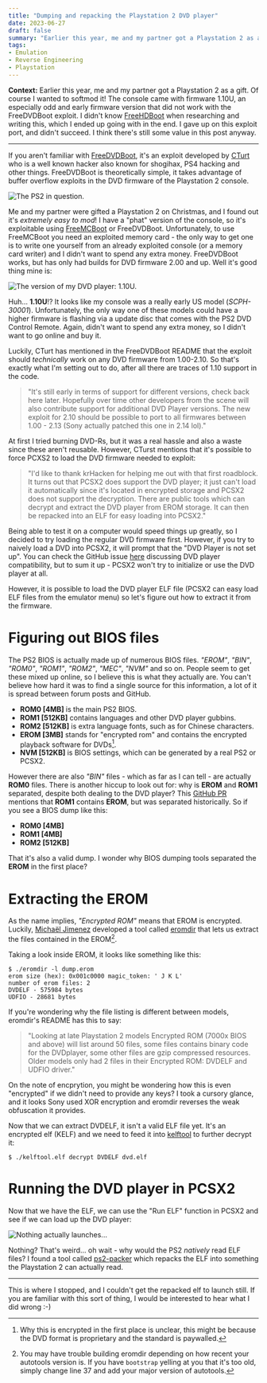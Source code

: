 ```yaml
---
title: "Dumping and repacking the Playstation 2 DVD player"
date: 2023-06-27
draft: false
summary: "Earlier this year, me and my partner got a Playstation 2 as a gift. Of course I wanted to softmod it! "
tags:
- Emulation
- Reverse Engineering
- Playstation
---
```


**Context:** Earlier this year, me and my partner got a Playstation 2 as a gift. Of course I wanted to softmod it! The console came with firmware 1.10U, an especially odd and early firmware version that did not work with the FreeDVDBoot exploit. I didn't know [FreeHDBoot](https://israpps.github.io/FreeMcBoot-Installer/test/FHDB-TUTO.html) when researching and writing this, which I ended up going with in the end. I gave up on this exploit port, and didn't succeed. I think there's still some value in this post anyway.

---

If you aren't familiar with [FreeDVDBoot](https://github.com/CTurt/FreeDVDBoot), it's an exploit developed by [CTurt](http://cturt.github.io/) who is a well known hacker also known for shogihax, PS4 hacking and other things. FreeDVDBoot is theoretically simple, it takes advantage of buffer overflow exploits in the DVD firmware of the Playstation 2 console.

![The PS2 in question.](fit_2048.webp)

Me and my partner were gifted a Playstation 2 on Christmas, and I found out it's _extremely easy to mod_! I have a "phat" version of the console, so it's exploitable using [FreeMCBoot](https://israpps.github.io/FreeMcBoot-Installer/) or FreeDVDBoot. Unfortunately, to use FreeMCBoot you need an exploited memory card - the only way to get one is to write one yourself from an already exploited console (or a memory card writer) and I didn't want to spend any extra money. FreeDVDBoot works, but has only had builds for DVD firmware 2.00 and up. Well it's good thing mine is:

![The version of my DVD player: 1.10U.](version.webp)

Huh... **1.10U**!? It looks like my console was a really early US model (_SCPH-30001_). Unfortunately, the only way one of these models could have a higher firmware is flashing via a update disc that comes with the PS2 DVD Control Remote. Again, didn't want to spend any extra money, so I didn't want to go online and buy it.

Luckily, CTurt has mentioned in the FreeDVDBoot README that the exploit should _technically_ work on any DVD firmware from 1.00-2.10. So that's exactly what I'm setting out to do, after all there are traces of 1.10 support in the code.

> "It's still early in terms of support for different versions, check back here later. Hopefully over time other developers from the scene will also contribute support for additional DVD Player versions. The new exploit for 2.10 should be possible to port to all firmwares between 1.00 - 2.13 (Sony actually patched this one in 2.14 lol)."

At first I tried burning DVD-Rs, but it was a real hassle and also a waste since these aren't reusable. However, CTurst mentions that it's possible to force PCXS2 to load the DVD firmware needed to exploit:

> "I'd like to thank krHacken for helping me out with that first roadblock. It turns out that PCSX2 does support the DVD player; it just can't load it automatically since it's located in encrypted storage and PCSX2 does not support the decryption. There are public tools which can decrypt and extract the DVD player from EROM storage. It can then be repacked into an ELF for easy loading into PCSX2."

Being able to test it on a computer would speed things up greatly, so I decided to try loading the regular DVD firmware first. However, if you try to naively load a DVD into PCSX2, it will prompt that the "DVD Player is not set up". You can check the GitHub issue [here](https://github.com/PCSX2/pcsx2/issues/1981) discussing DVD player compatibility, but to sum it up - PCSX2 won't try to initialize or use the DVD player at all.

However, it is possible to load the DVD player ELF file (PCSX2 can easy load ELF files from the emulator menu) so let's figure out how to extract it from the firmware.

# Figuring out BIOS files

The PS2 BIOS is actually made up of numerous BIOS files. _"EROM"_, _"BIN"_, _"ROM0"_, _"ROM1"_, _"ROM2"_, _"MEC"_, _"NVM"_ and so on. People seem to get these mixed up online, so I believe this is what they actually are. You can't believe how hard it was to find a single source for this information, a lot of it is spread between forum posts and GitHub.

* **ROM0 [4MB]** is the main PS2 BIOS.
* **ROM1 [512KB]** contains languages and other DVD player gubbins.
* **ROM2 [512KB]** is extra language fonts, such as for Chinese characters.
* **EROM [3MB]** stands for "encrypted rom" and contains the encrypted playback software for DVDs[^1].
* **NVM [512KB]** is BIOS settings, which can be generated by a real PS2 or PCSX2.

However there are also _"BIN"_ files - which as far as I can tell - are actually **ROM0** files. There is another hiccup to look out for: why is **EROM** and **ROM1** separated, despite both dealing to the DVD player? This [GitHub PR](https://github.com/PCSX2/pcsx2/pull/6719) mentions that **ROM1** contains **EROM**, but was separated historically. So if you see a BIOS dump like this:

* **ROM0 [4MB]**
* **ROM1 [4MB]**
* **ROM2 [512KB]**

That it's also a valid dump. I wonder why BIOS dumping tools separated the **EROM** in the first place?

# Extracting the EROM

As the name implies, _"Encrypted ROM"_ means that EROM is encrypted. Luckily, [Michaël Jimenez](https://github.com/jimmikaelkael) developed a tool called [eromdir](https://github.com/jimmikaelkael/eromdir) that lets us extract the files contained in the EROM[^2].

Taking a look inside EROM, it looks like something like this:

```
$ ./eromdir -l dump.erom
erom size (hex): 0x001c0000 magic_token: ' J K L'
number of erom files: 2
DVDELF - 575984 bytes
UDFIO - 28681 bytes
```

If you're wondering why the file listing is different between models, eromdir's README has this to say:

> "Looking at late Playstation 2 models Encrypted ROM (7000x BIOS and above) will
list around 50 files, some files contains binary code for the DVDplayer, some
other files are gzip compressed resources.
Older models only had 2 files in their Encrypted ROM: DVDELF and UDFIO driver."

On the note of encprytion, you might be wondering how this is even "encrypted" if we didn't need to provide any keys? I took a cursory glance, and it looks Sony used XOR encryption and eromdir reverses the weak obfuscation it provides.

Now that we can extract DVDELF, it isn't a valid ELF file yet. It's an encrypted elf (KELF) and we need to feed it into [kelftool](https://github.com/xfwcfw/kelftool) to further decrypt it:

```
$ ./kelftool.elf decrypt DVDELF dvd.elf
```

# Running the DVD player in PCSX2

Now that we have the ELF, we can use the "Run ELF" function in PCSX2 and see if we can load up the DVD player:

![Nothing actually launches...](no-elf.webp)

Nothing? That's weird... oh wait - why would the PS2 _natively_ read ELF files? I found a tool called [ps2-packer](https://github.com/ps2dev/ps2-packer) which repacks the ELF into something the Playstation 2 can actually read.

---

This is where I stopped, and I couldn't get the repacked elf to launch still. If you are familiar with this sort of thing, I would be interested to hear what I did wrong :-)

[^1]: Why this is encrypted in the first place is unclear, this might be because the DVD format is proprietary and the standard is paywalled.

[^2]: You may have trouble building eromdir depending on how recent your autotools version is. If you have `bootstrap` yelling at you that it's too old, simply change line 37 and add your major version of autotools.
